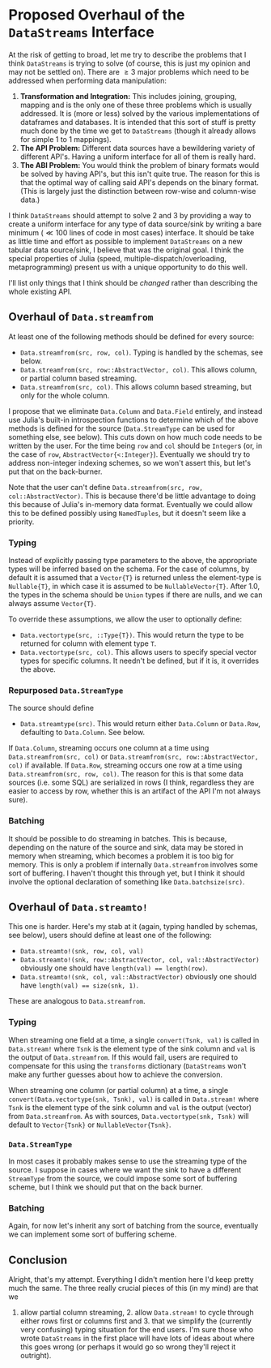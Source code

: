 # Proposed Overhaul of the `DataStreams` Interface

At the risk of getting to broad, let me try to describe the problems that I think `DataStreams` is trying to solve (of course, this is just my opinion and may
not be settled on).  There are $\ge 3$ major problems which need to be addressed when performing data manipulation:

1. **Transformation and Integration:** This includes joining, grouping, mapping and is the only one of these three problems which is usually addressed.  It is
   (more or less) solved by the various implementations of dataframes and databases.  It is intended that this sort of stuff is pretty much done by the time we
   get to `DataStreams` (though it already allows for simple 1 to 1 mappings).
2. **The API Problem:** Different data sources have a bewildering variety of different API's.  Having a uniform interface for all of them is really hard.
3. **The ABI Problem:** You would think the problem of binary formats would be solved by having API's, but this isn't quite true.  The reason for this is that
   the optimal way of calling said API's depends on the binary format.  (This is largely just the distinction between row-wise and column-wise data.)

I think `DataStreams` should attempt to solve 2 and 3 by providing a way to create a uniform interface for any type of data source/sink by writing a bare
minimum ($\ll 100$ lines of code in most cases) interface.  It should be take as little time and effort as possible to implement `DataStreams` on a new tabular
data source/sink, I believe that was the original goal.  I think the special properties of Julia (speed, multiple-dispatch/overloading, metaprogramming) present
us with a unique opportunity to do this well.

I'll list only things that I think should be *changed* rather than describing the whole existing API.


## Overhaul of `Data.streamfrom`
At least one of the following methods should be defined for every source:

- `Data.streamfrom(src, row, col)`.  Typing is handled by the schemas, see below.
- `Data.streamfrom(src, row::AbstractVector, col)`.  This allows column, or partial column based streaming.
- `Data.streamfrom(src, col)`.  This allows column based streaming, but only for the whole column.

I propose that we eliminate `Data.Column` and `Data.Field` entirely, and instead use Julia's built-in introspection functions to determine which of the above
methods is defined for the source (`Data.StreamType` can be used for something else, see below).  This cuts down on how much code needs to be written by the
user.  For the time being `row` and `col` should be `Integer`s (or, in the case of `row`, `AbstractVector{<:Integer}`).  Eventually we should try to address
non-integer indexing schemes, so we won't assert this, but let's put that on the back-burner.

Note that the user can't define `Data.streamfrom(src, row, col::AbstractVector)`.  This is because there'd be little advantage to doing this because of Julia's
in-memory data format.  Eventually we could allow this to be defined possibly using `NamedTuples`, but it doesn't seem like a priority.

### Typing
Instead of explicitly passing type parameters to the above, the appropriate types will be inferred based on the schema.  For the case of columns, by default it
is assumed that a `Vector{T}` is returned unless the element-type is `Nullable{T}`, in which case it is assumed to be `NullableVector{T}`.  After 1.0, the types
in the schema should be `Union` types if there are nulls, and we can always assume `Vector{T}`.

To override these assumptions, we allow the user to optionally define:

- `Data.vectortype(src, ::Type{T})`.  This would return the type to be returned for column with element type `T`.
- `Data.vectortype(src, col)`.  This allows users to specify special vector types for specific columns. It needn't be defined, but if it is, it overrides the
    above.

### Repurposed `Data.StreamType`
The source should define

- `Data.streamtype(src)`. This would return either `Data.Column` or `Data.Row`, defaulting to `Data.Column`.  See below.

If `Data.Column`, streaming occurs one column at a time using `Data.streamfrom(src, col)` or `Data.streamfrom(src, row::AbstractVector, col)` if available.  If
`Data.Row`, streaming occurs one row at a time using `Data.streamfrom(src, row, col)`.  The reason for this is that some data sources (i.e. some SQL) are
serialized in rows (I think, regardless they are easier to access by row, whether this is an artifact of the API I'm not always sure).


### Batching
It should be possible to do streaming in batches.  This is because, depending on the nature of the source and sink, data may be stored in memory when streaming,
which becomes a problem it is too big for memory.  This is only a problem if internally `Data.streamfrom` involves some sort of buffering.  I haven't thought
this through yet, but I think it should involve the optional declaration of something like `Data.batchsize(src)`.


## Overhaul of `Data.streamto!`
This one is harder.  Here's my stab at it (again, typing handled by schemas, see below), users should define at least one of the following:

- `Data.streamto!(snk, row, col, val)`
- `Data.streamto!(snk, row::AbstractVector, col, val::AbstractVector)` obviously one should have `length(val) == length(row)`.
- `Data.streamto!(snk, col, val::AbstractVector)` obviously one should have `length(val) == size(snk, 1)`.

These are analogous to `Data.streamfrom`.

### Typing
When streaming one field at a time, a single `convert(Tsnk, val)` is called in `Data.stream!` where `Tsnk` is the element type of the sink column and `val` is
the output of `Data.streamfrom`.  If this would fail, users are required to compensate for this using the `transforms` dictionary (`DataStreams` won't make any
further guesses about how to achieve the conversion.

When streaming one column (or partial column) at a time, a single `convert(Data.vectortype(snk, Tsnk), val)` is called in `Data.stream!` where `Tsnk` is the
element type of the sink column and `val` is the output (vector) from `Data.streamfrom`.  As with sources, `Data.vectortype(snk, Tsnk)` will default to
`Vector{Tsnk}` or `NullableVector{Tsnk}`.


### `Data.StreamType`
In most cases it probably makes sense to use the streaming type of the source.  I suppose in cases where we want the sink to have a different `StreamType` from
the source, we could impose some sort of buffering scheme, but I think we should put that on the back burner.

### Batching
Again, for now let's inherit any sort of batching from the source, eventually we can implement some sort of buffering scheme.


## Conclusion
Alright, that's my attempt.  Everything I didn't mention here I'd keep pretty much the same.  The three really crucial pieces of this (in my mind) are that we
1. allow partial column streaming, 2. allow `Data.stream!` to cycle through either rows first or columns first and 3. that we simplify the (currently very
confusing) typing situation for the end users.  I'm sure those who wrote `DataStreams` in the first place will have lots of ideas about where this goes wrong
(or perhaps it would go so wrong they'll reject it outright).

